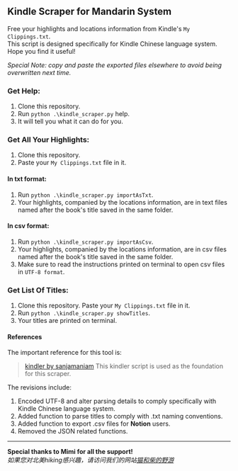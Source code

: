 ## Kindle Scraper for Mandarin System
Free your highlights and locations information from Kindle's `My Clippings.txt`.  
This script is designed specifically for Kindle Chinese language system.  
Hope you find it useful!  

_Special Note: copy and paste the exported files elsewhere to avoid being overwritten next time._

### Get Help:

1. Clone this repository.
2. Run `python .\kindle_scraper.py` help.
3. It will tell you what it can do for you.

### Get All Your Highlights:

1. Clone this repository. 
2. Paste your `My Clippings.txt` file in it.

#### In txt format:
1. Run `python .\kindle_scraper.py importAsTxt`.
2. Your highlights, companied by the locations information, are in text files named after the book's title saved in the same folder.
#### In csv format:
1. Run `python .\kindle_scraper.py importAsCsv`.
2. Your highlights, companied by the locations information, are in csv files named after the book's title saved in the same folder.
3. Make sure to read the instructions printed on terminal to open csv files in `UTF-8 format`.

### Get List Of Titles:

1. Clone this repository. Paste your `My Clippings.txt` file in it.
2. Run `python .\kindle_scraper.py showTitles`.
3. Your titles are printed on terminal.

#### References
The important reference for this tool is:
> [kindler by sanjamaniam](https://github.com/sanjaymaniam/kindler) This kindler script is used as the foundation for this scraper.

The revisions include:
1. Encoded UTF-8 and alter parsing details to comply specifically with Kindle Chinese language system.
2. Added function to parse titles to comply with .txt naming conventions.
3. Added function to export .csv files for __Notion__ users.
4. Removed the JSON related functions.

---

__Special thanks to Mimi for all the support!__  
_如果您对北美hiking感兴趣，请访问我们的网站[猫和柴的野游](https://www.meowshiba.com)_